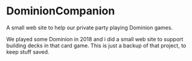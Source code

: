 # DominionCompanion
A small web site to help our private party playing Dominion games.

We played some Dominion in 2018 and i did a small web site to support building decks in that card game. This is just a backup of that project, to keep stuff saved.
